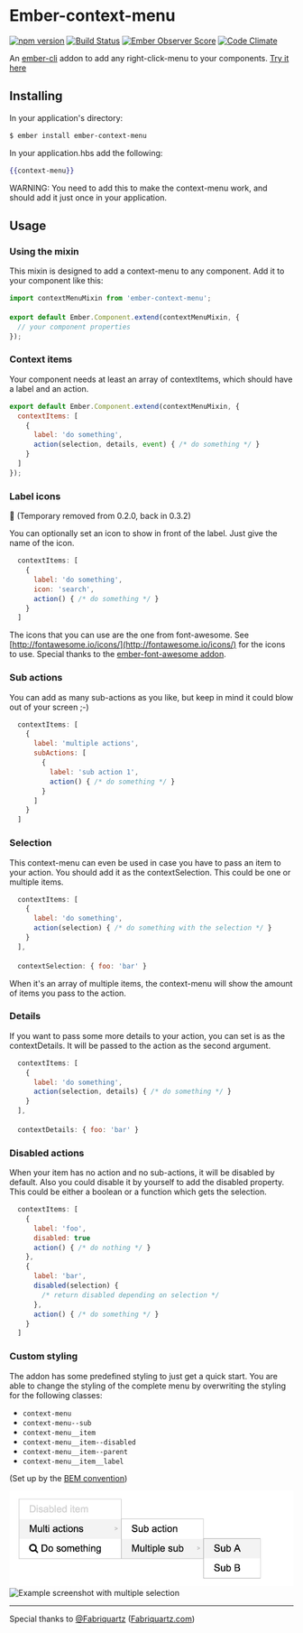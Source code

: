 # Ember-context-menu
[![npm version](https://badge.fury.io/js/ember-context-menu.svg)](https://badge.fury.io/js/ember-context-menu)
[![Build Status](https://travis-ci.org/cbroeren/ember-context-menu.svg?branch=master)](https://travis-ci.org/cbroeren/ember-context-menu)
[![Ember Observer Score](http://emberobserver.com/badges/ember-context-menu.svg)](http://emberobserver.com/addons/ember-context-menu)
[![Code Climate](https://codeclimate.com/github/cbroeren/ember-context-menu/badges/gpa.svg)](https://codeclimate.com/github/cbroeren/ember-context-menu)

An [ember-cli](http://www.ember-cli.com/) addon to add any right-click-menu to your components.
[Try it here](https://cbroeren.github.com/ember-context-menu)

## Installing

In your application's directory:
```bash
$ ember install ember-context-menu
```

In your application.hbs add the following:

```hbs
{{context-menu}}
```

WARNING: You need to add this to make the context-menu work, and should add it just once in your application.

## Usage

### Using the mixin

This mixin is designed to add a context-menu to any component. Add it to your component like this:

```js
import contextMenuMixin from 'ember-context-menu';

export default Ember.Component.extend(contextMenuMixin, {
  // your component properties
});

```

### Context items

Your component needs at least an array of contextItems, which should have a label and an action.

```js
export default Ember.Component.extend(contextMenuMixin, {
  contextItems: [
    {
      label: 'do something',
      action(selection, details, event) { /* do something */ }
    }
  ]
});
```

### Label icons

:no_entry_sign: (Temporary removed from 0.2.0, back in 0.3.2)

You can optionally set an icon to show in front of the label. Just give the name of the icon.

```js
  contextItems: [
    {
      label: 'do something',
      icon: 'search',
      action() { /* do something */ }
    }
  ]
```

The icons that you can use are the one from font-awesome.
See [http://fontawesome.io/icons/](http://fontawesome.io/icons/) for the icons
to use. Special thanks to the [ember-font-awesome addon](https://github.com/martndemus/ember-font-awesome).

### Sub actions

You can add as many sub-actions as you like, but keep in mind it could blow out of your screen ;-)

```js
  contextItems: [
    {
      label: 'multiple actions',
      subActions: [
        {
          label: 'sub action 1',
          action() { /* do something */ }
        }
      ]
    }
  ]
```

### Selection

This context-menu can even be used in case you have to pass an item to your action.
You should add it as the contextSelection. This could be one or multiple items.

```js
  contextItems: [
    {
      label: 'do something',
      action(selection) { /* do something with the selection */ }
    }
  ],
  
  contextSelection: { foo: 'bar' }
```

When it's an array of multiple items, the context-menu will show the amount of items you pass to the action.

### Details

If you want to pass some more details to your action, you can set is as the contextDetails.
It will be passed to the action as the second argument.

```js
  contextItems: [
    {
      label: 'do something',
      action(selection, details) { /* do something */ }
    }
  ],
  
  contextDetails: { foo: 'bar' }
```

### Disabled actions

When your item has no action and no sub-actions, it will be disabled by default.
Also you could disable it by yourself to add the disabled property.
This could be either a boolean or a function which gets the selection.

```js
  contextItems: [
    {
      label: 'foo',
      disabled: true
      action() { /* do nothing */ }
    },
    {
      label: 'bar',
      disabled(selection) {
        /* return disabled depending on selection */
      },
      action() { /* do something */ }
    }
  ]
```

### Custom styling

The addon has some predefined styling to just get a quick start. You are able to change the styling of the complete menu by overwriting the styling for the following classes:
- `context-menu`
- `context-menu--sub`
- `context-menu__item`
- `context-menu__item--disabled`
- `context-menu__item--parent`
- `context-menu__item__label`

(Set up by the [BEM convention](http://getbem.com/naming/))

![Example screenshot](docs/images/context-menu.png)
![Example screenshot with multiple selection](docs/images/context-menu-multiple.png)

---

Special thanks to [@Fabriquartz](https://github.com/Fabriquartz) ([Fabriquartz.com](http://fabriquartz.com))
